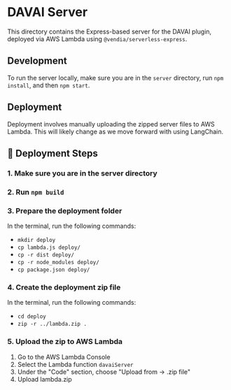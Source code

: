# DAVAI Server

This directory contains the Express-based server for the DAVAI plugin, deployed via AWS Lambda using `@vendia/serverless-express`.

## Development

To run the server locally, make sure you are in the `server` directory, run `npm install`, and then `npm start`.

## Deployment

Deployment involves manually uploading the zipped server files to AWS Lambda. This will likely change as we move forward with using LangChain.

## 🚀 Deployment Steps

### 1. Make sure you are in the server directory
### 2. Run `npm build`
### 3. Prepare the deployment folder
In the terminal, run the following commands:
- `mkdir deploy`
- `cp lambda.js deploy/`
- `cp -r dist deploy/`
- `cp -r node_modules deploy/`
- `cp package.json deploy/`
### 4. Create the deployment zip file
In the terminal, run the following commands:
- `cd deploy`
- `zip -r ../lambda.zip .`
### 5. Upload the zip to AWS Lambda
1. Go to the AWS Lambda Console
2. Select the Lambda function `davaiServer`
3. Under the "Code" section, choose "Upload from → .zip file"
4. Upload lambda.zip



